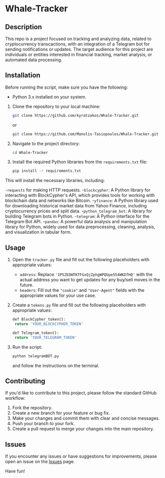 # Whale-Tracker

## Description
This repo is a project focused on tracking and analyzing data, related to cryptocurrency transcactions, with an integration of a Telegram bot for sending notifications or updates.
The target audience for this project are individuals or entities interested in financial tracking, market analysis, or automated data processing.

## Installation
Before running the script, make sure you have the following:

- Python 3.x installed on your system.

1. Clone the repository to your local machine:

   ```bash
   git clone https://github.com/kyratzakos/Whale-Tracker.git
   ```
   or
   ```bash
   git clone https://github.com/Manolis-Tasiopoulos/Whale-Tracker.git
   ```

2. Navigate to the project directory:

   ```bash
   cd Whale-Tracker
   ```

3. Install the required Python libraries from the `requirements.txt` file:

   ```bash
   pip install -r requirements.txt
   ```

This will install the necessary libraries, including:

-`requests` for making HTTP requests.
-`blockcypher`: A Python library for interacting with BlockCypher's API, which provides tools for working with blockchain data and networks like Bitcoin.
-`yfinance`: A Python library used for downloading historical market data from Yahoo Finance, including cryptocurrency prices and split data.
-`python_telegram_bot`: A library for building Telegram bots in Python.
-`telegram`: A Python interface for the Telegram Bot API.
-`pandas`: A powerful data analysis and manipulation library for Python, widely used for data preprocessing, cleaning, analysis, and visualization in tabular form.

## Usage
1. Open the `tracker.py` file and fill out the following placeholders with appropriate values:

   - `address`: Replace `'1P5ZEDWTKTFGxQjZphgWPQUpe554WKDfHQ'` with the actual address you want to get updates for any buy/sell moves in the future.
   - `headers`: Fill out the `"cookie"` and `"User-Agent"` fields with the appropriate values for your use case.

2. Create a `tokens.py` file and fill out the following placeholders with appropriate values:

   ```bash
   def BlockCypher_token():
    return 'YOUR_BLOCKCYPHER_TOKEN'

   def Telegram_token():
    return 'YOUR_TELEGRAM_TOKEN'
   ```
3. Run the script:

   ```bash
   python telegramBOT.py
   ```
    and follow the instructions on the terminal.

## Contributing

If you'd like to contribute to this project, please follow the standard GitHub workflow:

1. Fork the repository.
2. Create a new branch for your feature or bug fix.
3. Make your changes and commit them with clear and concise messages.
4. Push your branch to your fork.
5. Create a pull request to merge your changes into the main repository.

## Issues
If you encounter any issues or have suggestions for improvements, please open an issue on the [Issues](https://github.com/kyratzakos/Whale-Tracker/issues) page.

Have fun!
